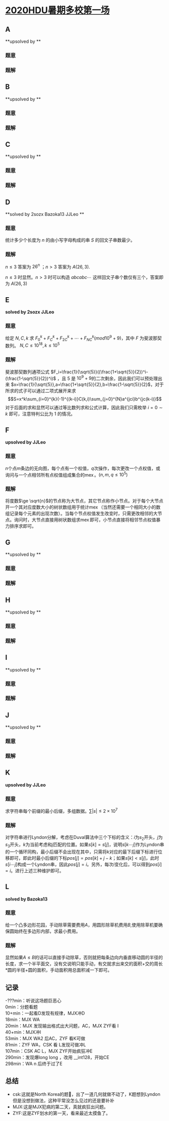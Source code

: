 # [2020HDU暑期多校第一场](https://codeforces.com/contestInvitation/377448d2c4fe386ab80df2e4d6f6ea0ef6fcb105)

## **A**

**upsolved by **

### 题意



### 题解



## **B**

**upsolved by **

### 题意



### 题解



## **C**

**upsolved by **

### 题意



### 题解



## **D**

**solved by 2sozx Bazoka13 JJLeo **

### 题意

统计多少个长度为 $n$ 的由小写字母构成的串 $S$ 的回文子串数最少。

### 题解

$n\le3$ 答案为 $26^n$ ；$n>3$ 答案为 $A(26,3)$.

$n\le3$ 时显然。$n>3$ 时可以构造 $abcabc\cdots$ 这样回文子串个数仅有三个，答案即为 $A(26,3)$

## **E**

**solved by 2sozx JJLeo**

### 题意

给定 $N,C,k$ 求 $F_0^k+F_{C}^k+F_{2C}^k+\cdots+F_{NC}^k(mod 10^9+9)$，其中 $F$ 为斐波那契数列。 $N,C\le10^{18},k\le10^5$

### 题解

斐波那契数列通项公式 $F_i=\frac{1}{\sqrt{5}}((\frac{1+\sqrt{5}}{2})^i-(\frac{1-\sqrt{5}}{2})^i)$ ，且 $5$ 是 $10^9+9$的二次剩余，因此我们可以预处理出来 $x=\frac{1}{\sqrt{5}},a=\frac{1+\sqrt{5}}{2},b=\frac{1-\sqrt{5}}{2}$，对于所求的式子可以通过二项式展开来求 $$S=x^k\sum_{i=0}^{k}(-1)^{(k-i)}C(k,i)\sum_{j=0}^{N}a^{jci}b^{jc(k-i)}$$ 对于后面的求和显然可以通过等比数列求和公式计算，因此我们只需枚举 $i=0\sim k$ 即可，注意特判公比为 $1$ 的情况。

## **F**

**upsolved by JJLeo**

### 题意

$n$个点$m$条边的无向图，每个点有一个权值，$q$次操作，每次更改一个点权值，或询问与一个点相邻所有点权值组成集合的$\operatorname{mex}$。$(n,m,q \le 10^5)$

### 题解

将度数$\ge \sqrt{n}$的节点称为大节点，其它节点称作小节点。对于每个大节点开一个其对应度数大小的树状数组用于统计$\operatorname{mex}$（当然还需要一个相同大小的数组记录每个元素的出现次数）。当每个节点权值发生改变时，只需更改相邻的大节点。询问时，大节点直接用树状数组求$\operatorname{mex}$即可，小节点直接将相邻节点权值暴力排序求即可。

## **G**

**upsolved by **

### 题意



### 题解



## **H**

**upsolved by **

### 题意



### 题解



## **I**

**upsolved by **

### 题意



### 题解



## **J**

**upsolved by **

### 题意



### 题解



## **K**

**upsolved by JJLeo**

### 题意

求字符串每个前缀的最小后缀，多组数据。$\sum|s| \le 2 \times 10^7$

### 题解

对字符串进行Lyndon分解，考虑在Duval算法中三个下标的含义：$i$为$s_2$开头，$j$为$s_3$开头，$k$为当前考虑和$j$匹配的位置。如果$s[k]=s[j]$，说明$s[k \cdots j]$作为Lyndon串的一个循环同构，最小后缀不会出现在其中，只需将$k$对应的最下后缀下标进行位移即可，即此时最小后缀的下标$pos[j]=pos[k]+j-k$；如果$s[k]<s[j]$，此时$s[i \cdots j]$构成一个Lyndon串，因此$pos[j]=i$。另外，每次$i$变化后，可以得到$pos[i]=i$。进行上述三种维护即可。

## **L**

**solved by Bazoka13**

### 题意

给一个凸多边形花园，手动除草需要费用$A$，用圆形除草机费用$B$,使用除草机要确保圆始终在多边形内部，求最小费用。

### 题解

显然如果$A \leq B$的话可以直接手动除草，否则就把每条边向内垂直移动圆的半径的长度，求一个半平面交，没有交说明只能手动，有交就求出来交的面积$+$交的周长$*$圆的半径$+$圆的面积，手动面积用总面积减一下即可。

## **记录**

-???min：听说这场题巨恶心<br>
0min：分题看题<br>
10+min：一起看D发现有规律，MJX冲D<br>
18min：MJX WA<br>
20min：MJX 发现输出格式出大问题，AC，MJX ZYF看 I<br>
40+min：MJX冲I<br>
53min：MJX WA2 后AC，ZYF 看K可做<br>
81min：ZYF WA，CSK 看 L发现可做冲L<br>
107min：CSK AC L，MJX ZYF开始疯狂冲E<br>
290min：发现爆long long ，改用 __int128，开始CE<br>
298min：WA n 后终于过了E

## **总结**

  * csk:这就是North Korea的题🐎，出了一道几何就做不动了，K题想到Lyndon但是没想到做法，这种平常没怎么见过的还是要补补
  * MJX:这是MJX犯病的第二天，真就疯狂出问题。
  * ZYF:这是ZYF划水的第一天，看来最近太摸鱼了。